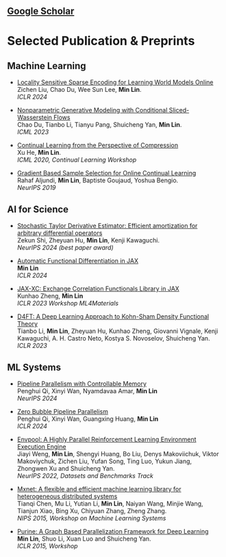 ## [Google Scholar](https://scholar.google.com/citations?user=BGONmkIAAAAJ&hl=en)

# Selected Publication & Preprints


## Machine Learning

- [Locality Sensitive Sparse Encoding for Learning World Models Online](https://openreview.net/forum?id=i8PjQT3Uig)\
Zichen Liu, Chao Du, Wee Sun Lee, **Min Lin**.\
_ICLR 2024_

- [Nonparametric Generative Modeling with Conditional Sliced-Wasserstein Flows](https://openreview.net/forum?id=cOngPVufCF)\
Chao Du, Tianbo Li, Tianyu Pang, Shuicheng Yan, **Min Lin**.\
_ICML 2023_

- [Continual Learning from the Perspective of Compression](https://arxiv.org/abs/2006.15078)\
Xu He, **Min Lin**.\
_ICML 2020, Continual Learning Workshop_

- [Gradient Based Sample Selection for Online Continual Learning](http://papers.nips.cc/paper/9354-gradient-based-sample-selection-for-online-continual-learning)\
Rahaf Aljundi, **Min Lin**, Baptiste Goujaud, Yoshua Bengio.\
_NeurIPS 2019_

## AI for Science
- [Stochastic Taylor Derivative Estimator: Efficient amortization for arbitrary differential operators](https://arxiv.org/abs/2412.00088)\
Zekun Shi, Zheyuan Hu, **Min Lin**, Kenji Kawaguchi.\
_NeurIPS 2024 (best paper award)_

- [Automatic Functional Differentiation in JAX](https://openreview.net/forum?id=gzT61ziSCu)\
**Min Lin**\
_ICLR 2024_

- [JAX-XC: Exchange Correlation Functionals Library in JAX](https://openreview.net/forum?id=T2ok36AY72C)\
Kunhao Zheng, **Min Lin**\
_ICLR 2023 Workshop ML4Materials_

- [D4FT: A Deep Learning Approach to Kohn-Sham Density Functional Theory](https://openreview.net/forum?id=aBWnqqsuot7)\
Tianbo Li, **Min Lin**, Zheyuan Hu, Kunhao Zheng, Giovanni Vignale, Kenji Kawaguchi, A. H. Castro Neto, Kostya S. Novoselov, Shuicheng Yan.\
_ICLR 2023_

## ML Systems
- [Pipeline Parallelism with Controllable Memory](https://arxiv.org/abs/2405.15362)\
Penghui Qi, Xinyi Wan, Nyamdavaa Amar, **Min Lin**\
_NeurIPS 2024_

- [Zero Bubble Pipeline Parallelism](https://openreview.net/forum?id=tuzTN0eIO5)\
Penghui Qi, Xinyi Wan, Guangxing Huang, **Min Lin**\
_ICLR 2024_

- [Envpool: A Highly Parallel Reinforcement Learning Environment Execution Engine](https://arxiv.org/abs/2206.10558)\
Jiayi Weng, **Min Lin**, Shengyi Huang, Bo Liu, Denys Makoviichuk, Viktor Makoviychuk, Zichen Liu, Yufan Song, Ting Luo, Yukun Jiang, Zhongwen Xu and Shuicheng Yan.\
_NeurIPS 2022, Datasets and Benchmarks Track_

- [Mxnet: A flexible and efficient machine learning library for heterogeneous distributed systems](https://arxiv.org/abs/1512.01274)\
Tianqi Chen, Mu Li, Yutian Li, **Min Lin**, Naiyan Wang, Minjie Wang, Tianjun Xiao, Bing Xu, Chiyuan Zhang, Zheng Zhang.\
_NIPS 2015, Workshop on Machine Learning Systems_

- [Purine: A
Graph Based Parallelization Framework for Deep Learning](http://arxiv.org/abs/1412.6249)\
**Min Lin**, Shuo Li, Xuan Luo and Shuicheng Yan.\
_ICLR 2015, Workshop_







